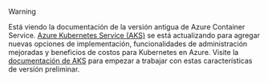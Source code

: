 > [!WARNING]
> Está viendo la documentación de la versión antigua de Azure Container Service. [Azure Kubernetes Service (AKS)](../articles/aks/intro-kubernetes.md) se está actualizando para agregar nuevas opciones de implementación, funcionalidades de administración mejoradas y beneficios de costos para Kubernetes en Azure. Visite la [documentación de AKS](../articles/aks/intro-kubernetes.md) para empezar a trabajar con estas características de versión preliminar.
>
>
